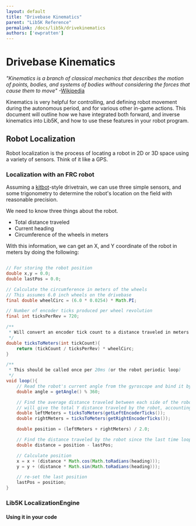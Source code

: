 ```yaml
---
layout: default
title: "Drivebase Kinematics"
parent: "Lib5K Reference"
permalink: /docs/lib5k/drivekinematics
authors: ['ewpratten']
---
```


# Drivebase Kinematics
*"Kinematics is a branch of classical mechanics that describes the motion of points, bodies, and systems of bodies without considering the forces that cause them to move"* -[Wikipedia](https://www.google.com/url?sa=t&rct=j&q=&esrc=s&source=web&cd=36&cad=rja&uact=8&ved=2ahUKEwjEn-br7rjlAhWLVN8KHd5XAhcQmhMwI3oECAwQAg&url=https%3A%2F%2Fen.wikipedia.org%2Fwiki%2FKinematics&usg=AOvVaw3YJtWrMC7FfLS617mwvRLg)

Kinematics is very helpful for controlling, and defining robot movement during the autonomous period, and for various other in-game actions. This document will outline how we have integrated both forward, and inverse kinematics into Lib5K, and how to use these features in your robot program.

## Robot Localization
Robot localization is the process of locating a robot in 2D or 3D space using a variety of sensors. Think of it like a GPS.

### Localization with an FRC robot
Assuming a [kitbot](https://www.andymark.com/products/am14u3-kop-chassis)-style drivetrain, we can use three simple sensors, and some trigonometry to determine the robot's location on the field with reasonable precision.

We need to know three things about the robot.
 - Total distance traveled
 - Current heading
 - Circumference of the wheels in meters

With this information, we can get an X, and Y coordinate of the robot in meters by doing the following:
```java

// For storing the robot position
double x,y = 0.0;
double lastPos = 0.0;

// Calculate the circumference in meters of the wheels
// This assumes 6.0 inch wheels on the drivebase
final double wheelCirc = (6.0 * 0.0254) * Math.PI;

// Number of encoder ticks produced per wheel revolution
final int ticksPerRev = 720;

/**
 * Will convert an encoder tick count to a distance traveled in meters
 */
double ticksToMeters(int tickCount){
    return (tickCount / ticksPerRev) * wheelCirc;
}

/**
 * This should be called once per 20ms (or the robot periodic loop)
 */
void loop(){
    // Read the robot's current angle from the gyroscope and bind it by 360 degrees
    double angle = getAngle() % 360;

    // Find the average distance traveled between each side of the robot. This
    // will give the total Y distance traveled by the robot, accounting for rotation
    double leftMeters = ticksToMeters(getLeftEncoderTicks());
    double rightMeters = ticksToMeters(getRightEncoderTicks());

    double position = (leftMeters + rightMeters) / 2.0;

    // Find the distance traveled by the robot since the last time loop() was called
    double distance = position - lastPos;

    // Calculate position
    x = x + (distance * Math.cos(Math.toRadians(heading)));
    y = y + (distance * Math.sin(Math.toRadians(heading)));

    // re-set the last position
    lastPos = position;
}

```

### Lib5K LocalizationEngine

#### Using it in your code
